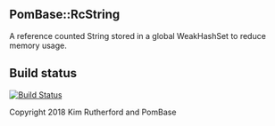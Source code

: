 ## PomBase::RcString

A reference counted String stored in a global WeakHashSet to reduce
memory usage.

Build status
------------

[![Build Status](https://travis-ci.org/pombase/pombase-chado-json.svg?branch=master)](https://travis-ci.org/pombase/pombase-chado-json)


Copyright 2018 Kim Rutherford and PomBase
